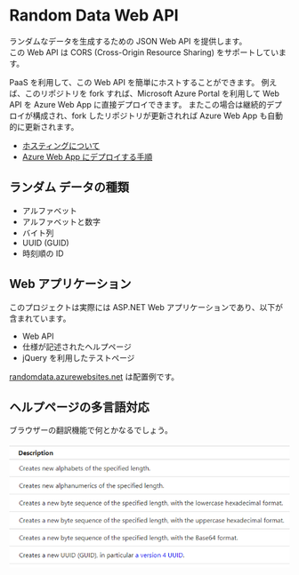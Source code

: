 # Random Data Web API
ランダムなデータを生成するための JSON Web API を提供します。  
この Web API は CORS (Cross-Origin Resource Sharing) をサポートしています。

PaaS を利用して、この Web API を簡単にホストすることができます。
例えば、このリポジトリを fork すれば、Microsoft Azure Portal を利用して Web API を Azure Web App に直接デプロイできます。
またこの場合は継続的デプロイが構成され、fork したリポジトリが更新されれば Azure Web App も自動的に更新されます。

- [ホスティングについて](Hosting.md)
- [Azure Web App にデプロイする手順](Deployment.md)

## ランダム データの種類
- アルファベット
- アルファベットと数字
- バイト列
- UUID (GUID)
- 時刻順の ID

## Web アプリケーション
このプロジェクトは実際には ASP.NET Web アプリケーションであり、以下が含まれています。
- Web API
- 仕様が記述されたヘルプページ
- jQuery を利用したテストページ

[randomdata.azurewebsites.net](https://randomdata.azurewebsites.net/) は配置例です。

## ヘルプページの多言語対応
ブラウザーの翻訳機能で何とかなるでしょう。

![](images/Help-Translation.gif)
